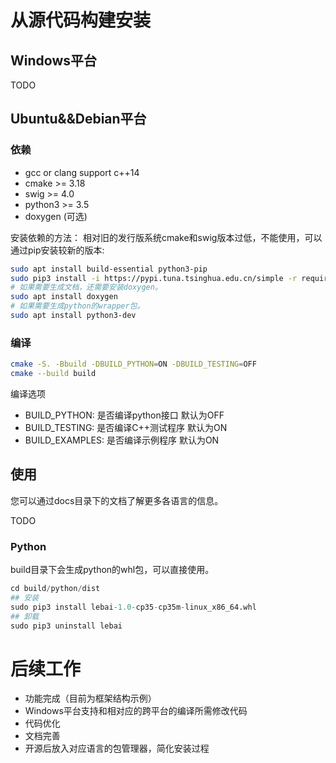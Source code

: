 # 从源代码构建安装
## Windows平台
TODO
## Ubuntu&&Debian平台
### 依赖
- gcc or clang support c++14
- cmake >= 3.18
- swig >= 4.0
- python3 >= 3.5
- doxygen (可选)

安装依赖的方法：
相对旧的发行版系统cmake和swig版本过低，不能使用，可以通过pip安装较新的版本:
```bash
sudo apt install build-essential python3-pip
sudo pip3 install -i https://pypi.tuna.tsinghua.edu.cn/simple -r requirements.txt
# 如果需要生成文档，还需要安装doxygen。
sudo apt install doxygen
# 如果需要生成python的wrapper包。
sudo apt install python3-dev
```


### 编译
```bash
cmake -S. -Bbuild -DBUILD_PYTHON=ON -DBUILD_TESTING=OFF
cmake --build build
```
编译选项
 - BUILD_PYTHON: 是否编译python接口 默认为OFF
 - BUILD_TESTING: 是否编译C++测试程序 默认为ON 
 - BUILD_EXAMPLES: 是否编译示例程序 默认为ON

## 使用
您可以通过docs目录下的文档了解更多各语言的信息。

TODO 
### Python
build目录下会生成python的whl包，可以直接使用。
```python
cd build/python/dist
## 安装
sudo pip3 install lebai-1.0-cp35-cp35m-linux_x86_64.whl
## 卸载
sudo pip3 uninstall lebai
```


# 后续工作
- 功能完成（目前为框架结构示例）
- Windows平台支持和相对应的跨平台的编译所需修改代码
- 代码优化
- 文档完善
- 开源后放入对应语言的包管理器，简化安装过程



